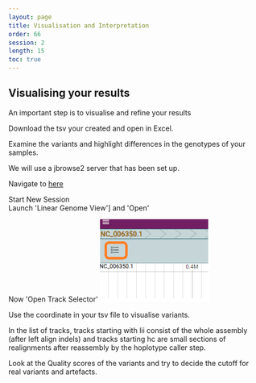 ```yaml
---
layout: page
title: Visualisation and Interpretation
order: 66
session: 2
length: 15
toc: true
---
```


## Visualising your results

An important step is to visualise and refine your results

Download the tsv your created and open in Excel.

Examine the variants and highlight differences in the genotypes of your samples.


We will use a jbrowse2 server that has been set up.

Navigate to [here](http://bioseqws01.ex.ac.uk:3000/)

Start New Session  
Launch 'Linear Genome View'] and 'Open'

Now 'Open Track Selector'
![track-select](../images/vis-01.png)

Use the coordinate in your tsv file to visualise variants.

In the list of tracks, tracks starting with lii consist of the whole assembly (after left align indels) and tracks starting hc are small sections of realignments after reassembly by the hoplotype caller step.

Look at the Quality scores of the variants and try to decide the cutoff for real variants and artefacts.